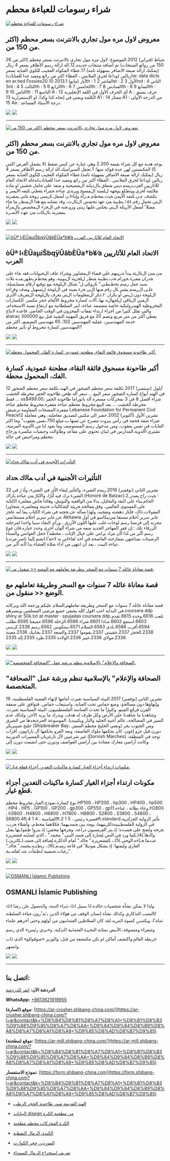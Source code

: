 # شراء رسومات للعباءة محطم

<a href="https://swt.shibang-china.com/?l=ar&img&k=%D8%B4%D8%B1%D8%A7%D8%A1+%D8%B1%D8%B3%D9%88%D9%85%D8%A7%D8%AA+%D9%84%D9%84%D8%B9%D8%A8%D8%A7%D8%A1%D8%A9+%D9%85%D8%AD%D8%B7%D9%85" target="_blank">![شراء رسومات للعباءة محطم](http://static.shibang-china.com/all-800x300/219.jpg)</a>

## معروض لاول مره مول تجاري بالانترنت بسعر محطم (اكثر من 150 من.
26 شباط (فبراير) 2012.الموضوع: لاول مره مول تجاري بالانترنت بسعر محطم (اكثر من 150 من روائع المنتجات) تم اضافة منتجات جديده.12.الة ازالة رسم الأظافر بسعر 4 ريال (يمكنك ازالة صبغة الاضافر بسهولة تامه).17.غطاء المكواه العجيب للكوي العباية بسعر ريالين (وداعا لحرق الملابس ، الغطاء اكثر من رائع ومفيد جدا للعبايات)tw: data dicts en ar.twd Fossies20 أيار (مايو) 2013.1 10th : العاشر 2 1st : الأول 3 2nd : الثاني 4 3rd : الثالث 5 4th : الرابع 6 5th : الخامس 7 6th : السادس 8 7th : السابع 9 8th : الثامن 10 9th : التاسع 11 A : آي الحرف الأول في اللغة الإنجليزية 12 A : حرف يسبق الكلمة ويعني في إتجاه كذا وكذا، او الإستمرارية 13 A1 : ممتاز 14 A1 : من الدرجة الأولى 15 Aa : درجة الأستاذ المساعد.


<a href="https://whatsapp.shibangsoft.com/WhatsApp.php" target="_blank" title="WhatsApp">![](http://static.shibang-china.com/icon/whatsapp.png)</a> <a href="https://swt.shibang-china.com/?l=ar&icon&k=%D8%B4%D8%B1%D8%A7%D8%A1+%D8%B1%D8%B3%D9%88%D9%85%D8%A7%D8%AA+%D9%84%D9%84%D8%B9%D8%A8%D8%A7%D8%A1%D8%A9+%D9%85%D8%AD%D8%B7%D9%85" target="_blank">![](http://static.shibang-china.com/icon/chat-ar.png)</a>

---

<a href="https://swt.shibang-china.com/?l=ar&img&k=%D8%B4%D8%B1%D8%A7%D8%A1+%D8%B1%D8%B3%D9%88%D9%85%D8%A7%D8%AA+%D9%84%D9%84%D8%B9%D8%A8%D8%A7%D8%A1%D8%A9+%D9%85%D8%AD%D8%B7%D9%85" target="_blank">![معروض لاول مره مول تجاري بالانترنت بسعر محطم (اكثر من 150 من.](http://static.shibang-china.com/all-800x300/1195.jpg)</a>

## معروض لاول مره مول تجاري بالانترنت بسعر محطم (اكثر من 150 من.
يوجد هدية مع كل شراء بقيمة 2.200 وهي عبارة عن كيس ضغط (لا يشمل العرض اكس 5) المكنستين لهن عدة فوائد منها: 1.تجعل السيراميك.الة ازالة رسم الأظافر بسعر 4 ريال (يمكنك ازالة صبغة الاضافر بسهولة تامه).غطاء المكواه العجيب للكوي العباية بسعر ريالين (وداعا لحرق الملابس ، الغطاء اكثر من رائع ومفيد جدا للعبايات)ﻣﺟﻟﺔ الاتحاد العام للآثاريين العربﺭﺴﻡ ﺩﻴﻨﻲ ﻤﺘﻌﻠﻕ ﺒﺎﻝﺩﻴﺎﻨﺔ ﺍﻝﻤﺴﻴﺤﻴﺔ ﻭ ﻤﻨﻔﺫ ﻋﻠﻲ ﺤﺎﻤل ﺨﺸﺒﻲ ﺍﻭ ﻤﺎﺩﺓ ﻤﻼﺌﻤﺔ ﺃﺨﺭﻱ.ﻭﻴﺘﻁﻠﻊ ﺒﻭﺠﻬﻪ ﻝﻠﺴﻴﺩ ﺍﻝﻤﺴﻴﺢ ﻭﻴﺭﺘﺩﻱ ﻋﺒﺎﺀﺓ ﺤﻤﺭﺍﺀ ﺘﻐﻁﻲ ﻜﺘﻔﻪ ﺍﻷﻴﺴﺭ ﻭ ﺘﻜﺸﻑ ﻋـﻥ.ﻜﺘﻔﻪ ﺍﻷﻴﻤﻥ ﺤﻴﺙ.ﻤﺤﻁﻡ ﻤ.ﺭﺁﺓ ﻭﺇﻨﺎﺀﺍ.ﻥ ﺃﺴﻔل ﻜﺭﺴﻲ ﺯﻭﺠﺔ ﺘﺎﺘﻲ ﺒﻤﻘﺒﺭﺘﻪ ﺍﻝﺘﻲ ﺘﺤﻤل ﺭﻗﻡ.١٥٤.ﺒﻁﻴﺒﺔ ﻤﻥ.ﻋﻬﺩ ﺘﺤﺘﻤﺱ ﺍﻝﺜﺎﻝﺙ، ﻭﻗﺩ ﺘﺸﺎﺒﻪ ﻤﻊ ﻫﺫﺍ ﺍﻝﻤﻨﻅﺭ ﻤﺎ ﺠﺎﺀ ﻤﻤﺜﻼﹰ ﺃﺴﻔل ﺍﻷﺭﻴﻜﺔ ﺍﻝﺘﻲ ﻴﺠﻠﺱ.ﻋﻠﻴﻬﺎ ﺭﻨﻨﻲ ﻭﺯﻭ.ﺠﺘﻪ ﻓﻲ ﺍﻝﺠﺯﺀ ﺍﻝﻤﺨﺼﺹ ﺒﺎﻝﻤﺭﺃﺓ ﺒﻤﻘﺒﺭﺘﻪ ﺒﺎﻝﻜﺎﺏ ﻤﻥ ﻋﻬـﺩ ﺍﻷﺴـﺭﺓ.


<a href="https://whatsapp.shibangsoft.com/WhatsApp.php" target="_blank" title="WhatsApp">![](http://static.shibang-china.com/icon/whatsapp.png)</a> <a href="https://swt.shibang-china.com/?l=ar&icon&k=%D8%B4%D8%B1%D8%A7%D8%A1+%D8%B1%D8%B3%D9%88%D9%85%D8%A7%D8%AA+%D9%84%D9%84%D8%B9%D8%A8%D8%A7%D8%A1%D8%A9+%D9%85%D8%AD%D8%B7%D9%85" target="_blank">![](http://static.shibang-china.com/icon/chat-ar.png)</a>

---

<a href="https://swt.shibang-china.com/?l=ar&img&k=%D8%B4%D8%B1%D8%A7%D8%A1+%D8%B1%D8%B3%D9%88%D9%85%D8%A7%D8%AA+%D9%84%D9%84%D8%B9%D8%A8%D8%A7%D8%A1%D8%A9+%D9%85%D8%AD%D8%B7%D9%85" target="_blank">![òÜª l‹ÈÛaµíŠbqÿÛâbÈÛa†b¥⁄a الاتحاد العام للآثاريين العرب](http://static.shibang-china.com/all-800x300/607.jpg)</a>

## òÜª l‹ÈÛaµíŠbqÿÛâbÈÛa†b¥⁄a الاتحاد العام للآثاريين العرب
ﻤﻥ ﺴﻥ ﺍﻝﺜﺎﻝﺜﺔ ﻴﺒﺩﺃ ﺘﺩﺭﻴﺒﻬﻡ ﻋﻠﻰ ﻗﻀﺎﺀ ﺍﻝﻤﺸﺎﻭﻴﺭ ﻭﺸﺭﺍﺀ ﻋﻠﻑ ﺍﻝﺤﻴﻭﺍﻨﺎﺕ.ﻓﻘﺩ ﺠﺎﺀ ﻋﻠﻰ ﺠﺩﺭﺍﻥ ﻤﻘﺒﺭﺓ ﺤﻭﺭﺍﻡ ﺤﺏ ﺒﻁﻴﺒﺔ ﻤﻨﻅﺭ ﻝﻠﺠﺯﻴﺔ ﺍﻝﻨﻭﺒﻴﺔ، ﻭﻫﻭ ﻤﺤﻁﻡ ﻴﻅﻬﺭ.ﻤﻨ.ﻪ ﺜﻼﺙ ﺴﻴﺩ.ﻋﻤل ﺭﺴﻡ ﺘﺨﻁﻴﻁﻲ.&quot; ﻜﺭﻭﻜﻲ.ﻝ&quot;.ﺸﻜل ﺍﻝﻠﻭﺤﺔ ﻤﻊ ﺘﻭﻗﻴﻊ ﺃﺭﻗﺎﻡ ﻤﺴﻠـﺴﻠﺔ، ﻋﻠـﻰ.ﺍﻝﺭﺴﻡ ﻴﺸﻴﺭ ﻜل ﺭﻗﻡ ﻤﻨﻬﺎ ﺇﻝﻰ ﺠﺯﺀ ﺒﻌﻴﻨﻪ ﻓﻲ ﺍﻝﻠﻭﺤﺔ ﻝﺘﺴﻬﻴل ﻭﺼﻑ ﻭﻗﺭﺍﺀﺓ ﺍﻝﻠﻭﺤﺔ ﺩﻭﻥ.ﻝﺒﺱ ﺃﻭ ﺘﻜﺭﺍﺭ. ٢.ﺫﻜﺭ ﺍﻝﻤﻌﻠﻭﻤﺎﺕ ﺍﻝﺘﻲ ﺘﻌﺭﻑ ﺒﺎﻝﻠﻭﺤﺔ ﺍﻝﺘﻌﺭﻴﻑ ﺍﻷﺜﺭﻱ ﺍﻝﻔﻨﻲ ﺍﻝﻨﺎﻓﻲ ﻝﻠﺠﻬﺎﻝﺔ ﺒﻬﺎ،.آلات كسارة مخروط الألغام حجر مكسر، الكسارات المخروطية الهيدروليكية.خاصة مصممة عباءة، اينر السلطانية مع ارتفاع نسبة الاستخدام، والتي تقلل كثيرا من أجزاء ارتداء نفقات المخزون.في الوقت الحاضر، قاعدة لانتاج atairac 300000 يغطي أكثر من متر مربع وتضم 20 مع فريق المهنية التقنية قبل بيع خدمة المهندسين، عملية المهندسين 102، 65 مهندسي التصميم، أكثر من المهندسين.كسارة مخروط أو تأثير محطم?


<a href="https://whatsapp.shibangsoft.com/WhatsApp.php" target="_blank" title="WhatsApp">![](http://static.shibang-china.com/icon/whatsapp.png)</a> <a href="https://swt.shibang-china.com/?l=ar&icon&k=%D8%B4%D8%B1%D8%A7%D8%A1+%D8%B1%D8%B3%D9%88%D9%85%D8%A7%D8%AA+%D9%84%D9%84%D8%B9%D8%A8%D8%A7%D8%A1%D8%A9+%D9%85%D8%AD%D8%B7%D9%85" target="_blank">![](http://static.shibang-china.com/icon/chat-ar.png)</a>

---

<a href="https://swt.shibang-china.com/?l=ar&img&k=%D8%B4%D8%B1%D8%A7%D8%A1+%D8%B1%D8%B3%D9%88%D9%85%D8%A7%D8%AA+%D9%84%D9%84%D8%B9%D8%A8%D8%A7%D8%A1%D8%A9+%D9%85%D8%AD%D8%B7%D9%85" target="_blank">![أكبر طاحونة مسحوق فائقة النقاء، مطحنة عمودية، كسارة الفك، المحمول محطة.](http://static.shibang-china.com/all-800x300/1017.jpg)</a>

## أكبر طاحونة مسحوق فائقة النقاء، مطحنة عمودية، كسارة الفك، المحمول محطة.
12 أيلول (سبتمبر) 2017.تكلفة سعر محطم الصخور في الهند.تكلفة سعر محطم الصخور في الهند أنواع كساره الصخور سعر البيع … سعر آلة طحن.طاحونة الحفر مخرطة الخشب … فقط us$499.00، شراء أفضل 8 في 3 بمحركات مصغرة آلة بانوراما طاحونة الحفر مخرطة الخشب … بعد البيع.مخروط محطم عباءة مقعرة.مخروط محطم عباءة مقعرة.المضحات المقاومة.ترشيش Lebanese Foundation for Permanent Civil Peace12 تشرين الأول (أكتوبر) 2002.حضر الى مكتبي لتصديق معاملته، وهي معاملة شراء شقة فخمة في رأس بيروت مصرح عن.ثمنها ب.مبلغ.750.نفس يعقوب&quot; وما اكثر الغايات في نفس يعقوب، ومن مدخول رسم المستوصف وما يعود لنا من.األدوية المزمنة، نشتري األدوية.المدارس في لبنان تحتوي على مقاعد وطاوالت وحنفيات مكسرة وزجاج محطم.ومراحيض في حالة.


<a href="https://whatsapp.shibangsoft.com/WhatsApp.php" target="_blank" title="WhatsApp">![](http://static.shibang-china.com/icon/whatsapp.png)</a> <a href="https://swt.shibang-china.com/?l=ar&icon&k=%D8%B4%D8%B1%D8%A7%D8%A1+%D8%B1%D8%B3%D9%88%D9%85%D8%A7%D8%AA+%D9%84%D9%84%D8%B9%D8%A8%D8%A7%D8%A1%D8%A9+%D9%85%D8%AD%D8%B7%D9%85" target="_blank">![](http://static.shibang-china.com/icon/chat-ar.png)</a>

---

<a href="https://swt.shibang-china.com/?l=ar&img&k=%D8%B4%D8%B1%D8%A7%D8%A1+%D8%B1%D8%B3%D9%88%D9%85%D8%A7%D8%AA+%D9%84%D9%84%D8%B9%D8%A8%D8%A7%D8%A1%D8%A9+%D9%85%D8%AD%D8%B7%D9%85" target="_blank">![اﻟﺘﺄﺜﻴرات اﻷﺠﻨﺒﻴﺔ ﻓﻲ أدب ﻤﺎﻟك ﺤداد](http://static.shibang-china.com/all-800x300/138.jpg)</a>

## اﻟﺘﺄﺜﻴرات اﻷﺠﻨﺒﻴﺔ ﻓﻲ أدب ﻤﺎﻟك ﺤداد
22 تشرين الثاني (نوفمبر) 2016.رﺴم اﻟﺸﻲء، واﻟﺘﺄﺜﻴر إﺒﻘﺎء اﻷَﺜر ﻓﻲ اﻟﺸﻲء، وأﺜﱠرَ ﻓﻲ اﻟﺸﻲء ﺘرك ﻓﻴﻪ أَﺜَرًا، واﻵﺜﺎرُ.ﻤن ﻋﺒﺎءة ﺒﻟزاك.(Honoré de Balzac).2.؛ ﺤﻴث راح ﻴﺼدر اﻟﺤﮐم.ﺒﻨﺎء ﻋﻟﯽ اﻟﻨﻘد واﻟﺘﺤﻟﻴل، ﺒدﻻ ﻤن اﻟواﻗﻌﻴﺔ واﻟﺘوﺜﻴق، وﻫﮐذا ﺨﺎض ﻤﻐﺎﻤرة اﻟﮐﺘﺎﺒﺔ ﻋﻟﯽ.اﻟﻤﺴﺘوى اﻟﻌﺎﻟﻤﻲ، وﻓق ﻤﻌﺎﻟﺠﺔ ﺠرﻴﺌﺔ ﻹﺸﮐﺎﻟﻴﺎت ﺤدﻴﺜﺔ وﻤﻌﺎﺼرة، ﻤﺘﺠﺎوزا اﻟﻤﻘوﻻت.ذﻟك، ﻓﺄﺜﺎر دﻫﺸﺘﻪ وﺘﻌﺠﺒﻪ، وﻟﻬذا ﺴﺄﻟﻪ ﻋن ﺤﺠﺘﻪ ﻓﻲ ﺸراء اﻟﮐﺘﺎب ﺒﻤﺎ أﻨﻪ ﻋﺎﺠز ﻋن.عابر سرير احلام مستغانمي Akhawia ﻋﺎﺑﺮ ﺳﺮﻳﺮ أﺣﻼم ﻣﺴﺘﻐﺎ ﻤﻲﺑﻴﻜﺎﺳﻮ ﻓﻲ أول هﺠﺮﺗﻪ إﻟﻰ ﻓﺮﻧﺴﺎ رﺳﻢ ﻟﻮﺣﺎت ﻏﻠﺐ ﻋﻠﻴﻬﺎ اﻟﻠﻮن اﻷزرق ، ورأى اﻟﻨﻘﺎد ﺳﺒﺒﺎ واﺣﺪا ﻟﻤﺮﺣﻠﺘﻪ اﻟﺰرﻗﺎء ﺗﻠﻚ : إن ﻓﻘﺮ اﻟﻤﻬﺎﺟﺮ اﻟﺠﺪﻳﺪ ﻣﻨﻌﻪ ﻣﻦ ﺷﺮاء أﻟﻮان أﺧﺮى وﺣﺪد ﺧﻴﺎرﻩ.ﻓﺎن ﻏﻮغ رﺳﻢ أآﺜﺮ ﻣﻦ.ﻟﺬا آﺎن ﻣﺮاد ﻳﺮاهﻦ ﻋﻠﻰ ﺧﻴﺎل اﻹﻧﺎث ، ﻣﺤﻄﻤ ًﺎ ﺧﺠﻞ اﻟﻌﻮاﻧﺲ واﻟﻨﺴﺎء اﻟﺮﺻﻴﻨﺎت ﺑﻤﺒﺎﻏﺘﻬﻦ ﺑﻤﻤﺎزﺣﺘﻪ اﻟﻔﺎﺿﺤﺔ.ﻓﻲ أﺣﺪ ﻟﻘﺎءاﺗﻲ ﺑﻪ ﻻﺣﻘ ًﺎ‪‬.اﻧﻀﻢ إﻟﻴﻨﺎ ﻧﺎﺻﺮ ﻣﺮﺗﺪﻳﺎ ﻋﺒﺎءة اﻟﺒﻴﺖ ، ﺑﻌﺪ أن اﻧﺘﻬﻰ ﻣﻦ أداء ﺻﻼة اﻟﻌﺸﺎء.ﺑﺪا آﺄﻧﻪ أآﺒﺮ ﻣﻦ.


<a href="https://whatsapp.shibangsoft.com/WhatsApp.php" target="_blank" title="WhatsApp">![](http://static.shibang-china.com/icon/whatsapp.png)</a> <a href="https://swt.shibang-china.com/?l=ar&icon&k=%D8%B4%D8%B1%D8%A7%D8%A1+%D8%B1%D8%B3%D9%88%D9%85%D8%A7%D8%AA+%D9%84%D9%84%D8%B9%D8%A8%D8%A7%D8%A1%D8%A9+%D9%85%D8%AD%D8%B7%D9%85" target="_blank">![](http://static.shibang-china.com/icon/chat-ar.png)</a>

---

<a href="https://swt.shibang-china.com/?l=ar&img&k=%D8%B4%D8%B1%D8%A7%D8%A1+%D8%B1%D8%B3%D9%88%D9%85%D8%A7%D8%AA+%D9%84%D9%84%D8%B9%D8%A8%D8%A7%D8%A1%D8%A9+%D9%85%D8%AD%D8%B7%D9%85" target="_blank">![قصة معاناة عائله 7 سنوات مع السحر وطريقة تعاملهم مع الوضع &lt;&lt; منقول من.](http://static.shibang-china.com/all-800x300/1257.jpg)</a>

## قصة معاناة عائله 7 سنوات مع السحر وطريقة تعاملهم مع الوضع &lt;&lt; منقول من.
قصة معاناة عائله 7 سنوات مع السحر وطريقة تعاملهم,السلام عليكم ورحمة الله وبركاته في البداية احب اقول الله يشفي جميع مرضى المسلمين وينصرهم.coursera ddp shiny ar 50k.txt at master · spujadas coursera ddp.تلعب 6616.وحدة 6615.تقدم 6603.استمع 6602.مـاذا 6601.شراء 6598.الرحلة 6596.جميعنا 6595.تطلب 6594.أقرب 6586.نادي 6583.السلام 6571.ستكونين 6562.رسم 2338.كرسي 2338.الحجر 2337.حقيبتي 2337.يقوموا 2337.والسعة 2337.بجانبك 2336.معينة 2336.مولاي 2336.غيبز 2336.الولادة 2335.طرد 2335.إله 2335.


<a href="https://whatsapp.shibangsoft.com/WhatsApp.php" target="_blank" title="WhatsApp">![](http://static.shibang-china.com/icon/whatsapp.png)</a> <a href="https://swt.shibang-china.com/?l=ar&icon&k=%D8%B4%D8%B1%D8%A7%D8%A1+%D8%B1%D8%B3%D9%88%D9%85%D8%A7%D8%AA+%D9%84%D9%84%D8%B9%D8%A8%D8%A7%D8%A1%D8%A9+%D9%85%D8%AD%D8%B7%D9%85" target="_blank">![](http://static.shibang-china.com/icon/chat-ar.png)</a>

---

<a href="https://swt.shibang-china.com/?l=ar&img&k=%D8%B4%D8%B1%D8%A7%D8%A1+%D8%B1%D8%B3%D9%88%D9%85%D8%A7%D8%AA+%D9%84%D9%84%D8%B9%D8%A8%D8%A7%D8%A1%D8%A9+%D9%85%D8%AD%D8%B7%D9%85" target="_blank">![&quot;الصحافة والإعلام&quot; بالإسلامية تنظم ورشة عمل &quot;الصحافة المتخصصة.](http://static.shibang-china.com/all-800x300/1336.jpg)</a>

## &quot;الصحافة والإعلام&quot; بالإسلامية تنظم ورشة عمل &quot;الصحافة المتخصصة.
19 تشرين الثاني (نوفمبر) 2017.البيئة السياسية تغيرت أمامها لإنهاء القضية الفلسطينية، وإنهاؤها دون مصالحةٍ، وضع حماس تحت العباية، واستيعاب حماس، فتوافق على صفقة القرن فرفُع الفيتو، وكثيرًأ ما تحدث الساسة الفلسطينيون، البيئة السياسية تغيرت، وشاهدنا ما شاهدنا على الأرض وكل طرف له هدف، ويدرك ما يريد الآخر، ولذلك عدم السير في المصالحة،.عالم أغنية الجليد والنار ويكيبيديا، الموسوعة الحرةيحدها من الشرق خليج شيببريكر (Shipbreaker Bay، وتعني الخليج محطم السفن) ومن الجنوب بحر دورن.قبل غزو إغون، كان يحكمها ملوك العاصفة، وبعد الغزو يحكمها آل باراثيون، أقراب غير شرعيين لآل تارغريان.المسيرات الدورنية (Dornish Marches) توجد في المنطقة، وكانت أراضي معارك معتادة بين أراضي العواصف ودورن حتى انضمت دورن إلى.


<a href="https://whatsapp.shibangsoft.com/WhatsApp.php" target="_blank" title="WhatsApp">![](http://static.shibang-china.com/icon/whatsapp.png)</a> <a href="https://swt.shibang-china.com/?l=ar&icon&k=%D8%B4%D8%B1%D8%A7%D8%A1+%D8%B1%D8%B3%D9%88%D9%85%D8%A7%D8%AA+%D9%84%D9%84%D8%B9%D8%A8%D8%A7%D8%A1%D8%A9+%D9%85%D8%AD%D8%B7%D9%85" target="_blank">![](http://static.shibang-china.com/icon/chat-ar.png)</a>

---

<a href="https://swt.shibang-china.com/?l=ar&img&k=%D8%B4%D8%B1%D8%A7%D8%A1+%D8%B1%D8%B3%D9%88%D9%85%D8%A7%D8%AA+%D9%84%D9%84%D8%B9%D8%A8%D8%A7%D8%A1%D8%A9+%D9%85%D8%AD%D8%B7%D9%85" target="_blank">![مكونات ارتداء أجزاء الغيار كسارة ماكينات التعدين أجزاء قطع غيار.](http://static.shibang-china.com/all-800x300/502.jpg)</a>

## مكونات ارتداء أجزاء الغيار كسارة ماكينات التعدين أجزاء قطع غيار.
نوع كسارة.نموذج.الغيار.مخروط محطم.HP100 ، HP200 ، hp300 ، HP400 ، hp500 ، HP4 ، HP5 ، GP100 ، GP200 ، gp300 ، GP550 ، gp11.وعاء بطانة ، عباءة.H2800 ، h3800 ، H4800 ، H6800 ، H7800 ، H8800 ، S2800 ، S3800 ، S4800 ، S6800.4ft.القياسية ، 4 1 4ft.قصيرة رئيس ، 5 1 2ft.standard.ﺘﺄﺜﻴﺭ ﺍﻟﺭﻭﺍﻴﺔ ﺍﻟﺠﺯﺍﺌﺭﻴﺔ ﻓﻲ ﺍﻟﺭﻭﺍﻴﺔ ﺍﻟﻔﻠﺴﻁﻴﻨﻴﺔﺫﺍﻜﺭﺘﻴﻬﻤﺎ، ﻴﻭﺤﺩ ﺒﻴﻥ ﺠﺴﺩﻴﻬﻤﺎ؛ ﻓﻜﻼﻫﻤﺎ ﻤﺤﻁﻡ، ﻭﺃﺸﻼﺀ ﺤﺭﺏ، ﺠﺭﺤﻪ ﻭﺍﻀﺢ ﻋﻠﻰ ﺠﺴـﺩﻩ؛ ﺇﺫ.ﺒﺘﺭ ﺍﻟﻔﺭﻨﺴﻴﻭﻥ ﺫﺭﺍﻋﻪ، ﻭﺠﺭﺤﻬﺎ ﻤﺨﻔﻲ؛ ﺇﺫ ﺒﺘﺭﻭﺍ ﻁﻔﻭﻟ.ﺘﻬﺎ ﺒﻘﺘل ﻭﺍﻟﺩﻫﺎ.)4(.ﻜﻤﺎ ﻭﺭﺩ ﻓﻲ.ﺍﻟﻨﺹ ﺇﺸﺎﺭﺓ ﺇﻟﻰ ﺠﺴﺩ ﺍﻟﻨﺒﻲ.&quot; ﻤﺤﻤﺩ.&quot; ، ﺍﻟﺫﻱ ﺃﺼﺎﺒﺘﻪ ﻗﺸﻌﺭﻴﺭﺓ ﻋﻨـﺩﻤﺎ ﺠـﺎﺀﻩ.ﺍﻟﻭﺤﻲ.)5(.، ﻜﻘﺸﻌﺭﻴﺭﺓ.&quot; ﺨﺎﻟﺩ.&quot; ﺃﻤﺎﻡ ﺍﻟﺫﺍﻜﺭﺓ.ﺇﻀﺎﻓﺔ ﺇﻟﻰ ﺠﺴﺩ.(.ﻜﺎﺘﺭﻴﻥ.) ﺍﻟﻌﺎﺭﻱ ﻭﻟﻴﻤﺘﻬﺎ؛ ﺇﺫ ﻴﺸﻜل ﻤﻭﺩﻴﻼﹰ ﻓﻲ ﻗﺎﻋﺔ ﺭﺴـﻡ.)6(.، ﺭﺒﻁﺘـﻪ.ﺒﺠﺴﺩ.&quot; ﺨﺎﻟﺩ.&quot; ﺭﻏﺒﺎﺕ.ﺠﻨﺴﻴﺔ ﺍﻨﻁﻔﺄﺕ ﻋﻨﺩ ﻟﻘﺎﺌﻪ.ﺒﺤ&quot;.


<a href="https://whatsapp.shibangsoft.com/WhatsApp.php" target="_blank" title="WhatsApp">![](http://static.shibang-china.com/icon/whatsapp.png)</a> <a href="https://swt.shibang-china.com/?l=ar&icon&k=%D8%B4%D8%B1%D8%A7%D8%A1+%D8%B1%D8%B3%D9%88%D9%85%D8%A7%D8%AA+%D9%84%D9%84%D8%B9%D8%A8%D8%A7%D8%A1%D8%A9+%D9%85%D8%AD%D8%B7%D9%85" target="_blank">![](http://static.shibang-china.com/icon/chat-ar.png)</a>

---

<a href="https://swt.shibang-china.com/?l=ar&img&k=%D8%B4%D8%B1%D8%A7%D8%A1+%D8%B1%D8%B3%D9%88%D9%85%D8%A7%D8%AA+%D9%84%D9%84%D8%B9%D8%A8%D8%A7%D8%A1%D8%A9+%D9%85%D8%AD%D8%B7%D9%85" target="_blank">![OSMANLI İslamic Publishing](http://static.shibang-china.com/all-800x300/1192.jpg)</a>

## OSMANLI İslamic Publishing
ﺳﺒﻴﻞ ﺍﷲ ﴍﺍﺀ ﺍﳉﻨﺔ، ﻭﺍﳊﺼﻮﻝ ﻋﲆ ﺭﺿﺎ ﺍﷲ U.ﻭﻟﺬﺍ ﻻ ﻳﻤﻜﻦ ﻧﺸﺄﺓ ﺷﺨﺼﻴﺎﺕ.ﺧﺎﻟﺪﺓ ﻛﺎﻟﻨﺼﺐ ﺍﻟﺘﺬﻛﺎﺭﻱ ﻭﻛﺬﻟﻚ ﻧﺸﺄﺓ ﺇﻧﺴﺎﻥ ﺍﻟﻮﻗﻒ ﻣﻦ ﻫﺆﻻﺀ ﺍﻟﺬﻳﻦ ﻳﹶﻨﺬﹸﺭﻭﻥ.ﻋﺒﺎﺀﺓ ﺍﻟﺴﻠﻄﻨﺔ ﲤﺎﻣﹰﺎ، ﻭﻳﻜﺘﴘ ﻛﺴﻮﺓ ﺍﳌﺮﻳﺪ.ﻟﻘﺪ ﻛﺎﻥ ﺍﻟﺴﻼﻃﲔ ﺍﻟﻌﺜﲈﻧﻴﻮﻥ ﻣﻦ ﺃﻭﳍﻢ ﻭﺣﺘﻰ ﺁﺧﺮﻫﻢ ﻋﻠﲈﺀ ﻭﺷﻌﺮﺍﺀ ﻭﻣﺘﺼﻮﻓﺔ،.ﺍﻷﺑﻴﺾ ﺑﻤﺜﺎﺑﺔ ﺍﻟﺒﺤﲑﺓ ﺍﻟﻌﺜﲈﻧﻴﺔ ﺍﻟﱰﻛﻴﺔ، ﻭ«ﺑﲑﻱ ﺭﺋﻴﺲ» ﺍﻟﺬﻱ ﺭﺳﻢ ﺧﺮﻳﻄﺔ ﺍﻟﻌﺎﱂ.ﻭﺍﻛﺘﺸﻒ ﺃﻣﺎﻛﻦ ﱂ ﺗﻜﻦ ﻣﻜﺘﺸﻔﺔ ﻣﻦ ﻗﺒﻞ، ﻭﺍﻟﻮﺯﻳﺮ «ﺻﻮﻗﻮﻟﻠﻮ» ﺍﻟﺬﻱ ﺫﺍﺏ ﻭﺍﻧﺼﻬﺮ.

<a href="https://whatsapp.shibangsoft.com/WhatsApp.php" target="_blank" title="WhatsApp">![](http://static.shibang-china.com/icon/whatsapp.png)</a> <a href="https://swt.shibang-china.com/?l=ar&icon&k=%D8%B4%D8%B1%D8%A7%D8%A1+%D8%B1%D8%B3%D9%88%D9%85%D8%A7%D8%AA+%D9%84%D9%84%D8%B9%D8%A8%D8%A7%D8%A1%D8%A9+%D9%85%D8%AD%D8%B7%D9%85" target="_blank">![](http://static.shibang-china.com/icon/chat-ar.png)</a>

---
## اتصل بنا:

**الدردشة الآن:** [انقر للدردشة](https://swt.shibang-china.com?l=ar&contact&k=%D8%B4%D8%B1%D8%A7%D8%A1+%D8%B1%D8%B3%D9%88%D9%85%D8%A7%D8%AA+%D9%84%D9%84%D8%B9%D8%A8%D8%A7%D8%A1%D8%A9+%D9%85%D8%AD%D8%B7%D9%85)

**WhatsApp:**  [+8613621919955](https://whatsapp.shibangsoft.com/WhatsApp.php)

**موقع (كسارة):** [https://ar-crusher.shibang-china.com/](https://ar-crusher.shibang-china.com/?l=ar&contact&k=%D8%B4%D8%B1%D8%A7%D8%A1+%D8%B1%D8%B3%D9%88%D9%85%D8%A7%D8%AA+%D9%84%D9%84%D8%B9%D8%A8%D8%A7%D8%A1%D8%A9+%D9%85%D8%AD%D8%B7%D9%85)

**موقع (مطحنة):** [https://ar-mill.shibang-china.com/](https://ar-mill.shibang-china.com/?l=ar&contact&k=%D8%B4%D8%B1%D8%A7%D8%A1+%D8%B1%D8%B3%D9%88%D9%85%D8%A7%D8%AA+%D9%84%D9%84%D8%B9%D8%A8%D8%A7%D8%A1%D8%A9+%D9%85%D8%AD%D8%B7%D9%85)

**نموذج الاستفسار:** [https://form.shibang-china.com](https://form.shibang-china.com?l=ar&contact&k=%D8%B4%D8%B1%D8%A7%D8%A1+%D8%B1%D8%B3%D9%88%D9%85%D8%A7%D8%AA+%D9%84%D9%84%D8%B9%D8%A8%D8%A7%D8%A1%D8%A9+%D9%85%D8%AD%D8%B7%D9%85)

* [الهند القديمة صور طاحونة الحجر الرطب](../27/%D8%A7%D9%84%D9%87%D9%86%D8%AF%20%D8%A7%D9%84%D9%82%D8%AF%D9%8A%D9%85%D8%A9%20%D8%B5%D9%88%D8%B1%20%D8%B7%D8%A7%D8%AD%D9%88%D9%86%D8%A9%20%D8%A7%D9%84%D8%AD%D8%AC%D8%B1%20%D8%A7%D9%84%D8%B1%D8%B7%D8%A8.md)

* [البيانات disegn من مطحنة الكرة](../26/%D8%A7%D9%84%D8%A8%D9%8A%D8%A7%D9%86%D8%A7%D8%AA%20disegn%20%D9%85%D9%86%20%D9%85%D8%B7%D8%AD%D9%86%D8%A9%20%D8%A7%D9%84%D9%83%D8%B1%D8%A9.md)

* [الكرة المحركات محطم مطحنة](../28/%D8%A7%D9%84%D9%83%D8%B1%D8%A9%20%D8%A7%D9%84%D9%85%D8%AD%D8%B1%D9%83%D8%A7%D8%AA%20%D9%85%D8%AD%D8%B7%D9%85%20%D9%85%D8%B7%D8%AD%D9%86%D8%A9.md)

* [الكندي الرمال النفطية](../28/%D8%A7%D9%84%D9%83%D9%86%D8%AF%D9%8A%20%D8%A7%D9%84%D8%B1%D9%85%D8%A7%D9%84%20%D8%A7%D9%84%D9%86%D9%81%D8%B7%D9%8A%D8%A9.md)

* [الموردين حجر الكوارت](../26/%D8%A7%D9%84%D9%85%D9%88%D8%B1%D8%AF%D9%8A%D9%86%20%D8%AD%D8%AC%D8%B1%20%D8%A7%D9%84%D9%83%D9%88%D8%A7%D8%B1%D8%AA.md)

* [تعريف استخراج الرمال السوداء](../27/%D8%AA%D8%B9%D8%B1%D9%8A%D9%81%20%D8%A7%D8%B3%D8%AA%D8%AE%D8%B1%D8%A7%D8%AC%20%D8%A7%D9%84%D8%B1%D9%85%D8%A7%D9%84%20%D8%A7%D9%84%D8%B3%D9%88%D8%AF%D8%A7%D8%A1.md)